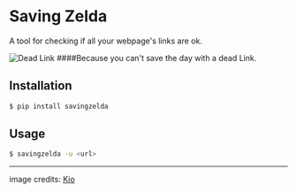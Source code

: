 Saving Zelda
============

A tool for checking if all your webpage's links are ok.

![Dead Link](http://fc05.deviantart.net/fs40/i/2009/014/0/7/Dead_Link_Tattoo_by_Kiotoko_Solo.png)
####Because you can't save the day with a dead Link.



## Installation

``` bash
$ pip install savingzelda
```

## Usage

``` bash
$ savingzelda -u <url>
```

---

image credits: [Kio](http://kiotoko-solo.deviantart.com/)